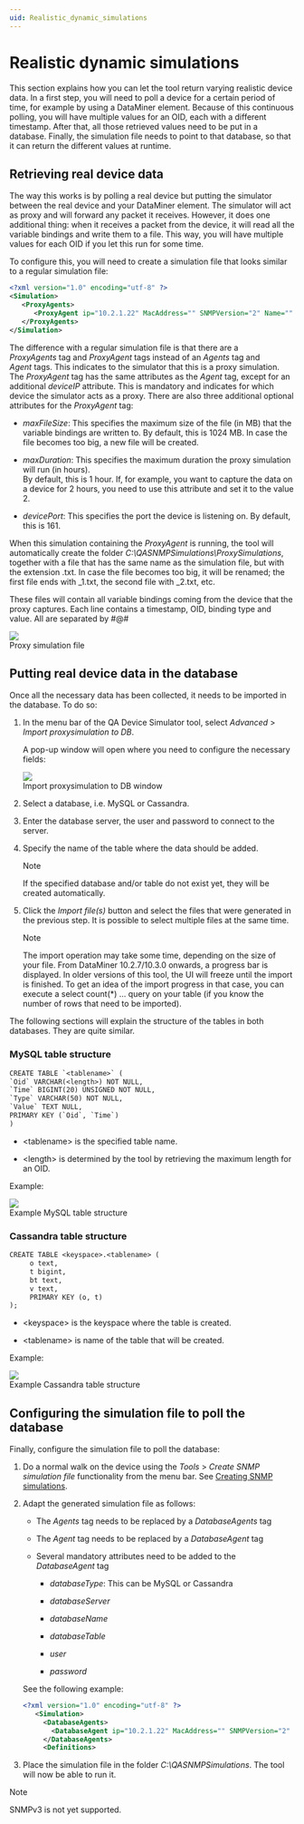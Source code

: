 ```yaml
---
uid: Realistic_dynamic_simulations
---
```


# Realistic dynamic simulations

This section explains how you can let the tool return varying realistic device data. In a first step, you will need to poll a device for a certain period of time, for example by using a DataMiner element. Because of this continuous polling, you will have multiple values for an OID, each with a different timestamp. After that, all those retrieved values need to be put in a database. Finally, the simulation file needs to point to that database, so that it can return the different values at runtime.

## Retrieving real device data

The way this works is by polling a real device but putting the simulator between the real device and your DataMiner element. The simulator will act as proxy and will forward any packet it receives. However, it does one additional thing: when it receives a packet from the device, it will read all the variable bindings and write them to a file. This way, you will have multiple values for each OID if you let this run for some time.

To configure this, you will need to create a simulation file that looks similar to a regular simulation file:

```xml
<?xml version="1.0" encoding="utf-8" ?>
<Simulation>
   <ProxyAgents>
      <ProxyAgent ip="10.2.1.22" MacAddress="" SNMPVersion="2" Name="" Port="7001" AutoBuildVersion="1.2" deviceIP="10.3.9.1" maxDuration="0.16666666"/>
   </ProxyAgents>
</Simulation>
```

The difference with a regular simulation file is that there are a *ProxyAgents* tag and *ProxyAgent* tags instead of an *Agents* tag and *Agent* tags. This indicates to the simulator that this is a proxy simulation. The *ProxyAgent* tag has the same attributes as the *Agent* tag, except for an additional *deviceIP* attribute. This is mandatory and indicates for which device the simulator acts as a proxy. There are also three additional optional attributes for the *ProxyAgent* tag:

- *maxFileSize*: This specifies the maximum size of the file (in MB) that the variable bindings are written to. By default, this is 1024 MB. In case the file becomes too big, a new file will be created.

- *maxDuration*: This specifies the maximum duration the proxy simulation will run (in hours). <br>By default, this is 1 hour. If, for example, you want to capture the data on a device for 2 hours, you need to use this attribute and set it to the value 2.

- *devicePort*: This specifies the port the device is listening on. By default, this is 161.

When this simulation containing the *ProxyAgent* is running, the tool will automatically create the folder *C:\\QASNMPSimulations\\ProxySimulations*, together with a file that has the same name as the simulation file, but with the extension .txt. In case the file becomes too big, it will be renamed; the first file ends with \_1.txt, the second file with \_2.txt, etc.

These files will contain all variable bindings coming from the device that the proxy captures. Each line contains a timestamp, OID, binding type and value. All are separated by #@#

![](~/develop/images/QADS_ProxySimulationFile.png)
<br>Proxy simulation file

## Putting real device data in the database

Once all the necessary data has been collected, it needs to be imported in the database. To do so:

1. In the menu bar of the QA Device Simulator tool, select *Advanced* > *Import proxysimulation to DB*.

   A pop-up window will open where you need to configure the necessary fields:

   ![](~/develop/images/QADS_ImportProxySim.png)
   <br>Import proxysimulation to DB window

1. Select a database, i.e. MySQL or Cassandra.

1. Enter the database server, the user and password to connect to the server.

1. Specify the name of the table where the data should be added.

   > [!NOTE]
   > If the specified database and/or table do not exist yet, they will be created automatically.

1. Click the *Import file(s)* button and select the files that were generated in the previous step. It is possible to select multiple files at the same time.

   > [!NOTE]
   > The import operation may take some time, depending on the size of your file. From DataMiner 10.2.7/10.3.0 onwards, a progress bar is displayed. In older versions of this tool, the UI will freeze until the import is finished. To get an idea of the import progress in that case, you can execute a select count(\*) … query on your table (if you know the number of rows that need to be imported).

The following sections will explain the structure of the tables in both databases. They are quite similar.

### MySQL table structure

```txt
CREATE TABLE `<tablename>` (
`Oid` VARCHAR(<length>) NOT NULL,
`Time` BIGINT(20) UNSIGNED NOT NULL,
`Type` VARCHAR(50) NOT NULL,
`Value` TEXT NULL,
PRIMARY KEY (`Oid`, `Time`)
)
```

- \<tablename> is the specified table name.

- \<length> is determined by the tool by retrieving the maximum length for an OID.

Example:

![](~/develop/images/QADS_MySQLTableStructure.png)
<br>Example MySQL table structure

### Cassandra table structure

```txt
CREATE TABLE <keyspace>.<tablename> (
     o text,
     t bigint,
     bt text,
     v text,
     PRIMARY KEY (o, t)
);
```

- \<keyspace> is the keyspace where the table is created.

- \<tablename> is name of the table that will be created.

Example:

![](~/develop/images/QADS_CassandraTableStructure.png)
<br>Example Cassandra table structure

## Configuring the simulation file to poll the database

Finally, configure the simulation file to poll the database:

1. Do a normal walk on the device using the *Tools* > *Create SNMP simulation file* functionality from the menu bar. See [Creating SNMP simulations](xref:Creating_SNMP_simulations).

1. Adapt the generated simulation file as follows:

   - The *Agents* tag needs to be replaced by a *DatabaseAgents* tag

   - The *Agent* tag needs to be replaced by a *DatabaseAgent* tag

   - Several mandatory attributes need to be added to the *DatabaseAgent* tag

     - *databaseType*: This can be MySQL or Cassandra

     - *databaseServer*

     - *databaseName*

     - *databaseTable*

     - *user*

     - *password*

   See the following example:

   ```xml
   <?xml version="1.0" encoding="utf-8" ?>
      <Simulation>
        <DatabaseAgents>
          <DatabaseAgent ip="10.2.1.22" MacAddress="" SNMPVersion="2" Name="Cisco Switch" Port="7001" AutoBuildVersion="1.2" databaseType="MySQL" databaseServer="localhost" databaseName="demo" databaseTable="cisco" user="root" password="" />
        </DatabaseAgents>
        <Definitions>
   ```

1. Place the simulation file in the folder *C:\\QASNMPSimulations*. The tool will now be able to run it.

> [!NOTE]
> SNMPv3 is not yet supported.
